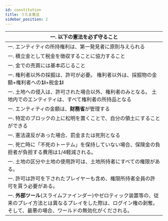 ```yaml
---
id: constitution
title: うたま憲法
sidebar_position: 2
---
```


| 一. 以下の憲法を必ず守ること  |
| --- |
| 一. エンティティの所持権利は、第一発見者に原則与えられる  |
| 一. 積立金として税金を徴収することに協力すること  |
| 一. 金での売買には基本応じること  |
| 一. 権利者以外の採掘は、許可が必要。    権利者以外は、採掘物の金額+権利者への**1I**+税金**1I**  |
| 一. 土地への侵入は、許可された場合以外、権利者のみとなる。 土地内でのエンティティは、すべて権利者の所持品となる  |
| 一. エンティティの金額は、**財務省**が管理する  |
| 一. 特定のブロックの上に松明を置くことで、自分の領土にすることができる  |
| 一. 憲法違反があった場合、罰金または死刑となる|
| 一. 死亡時に「不死のトーテム」を保持していない場合、保険金の負担者が負担する費用は1/4軽減される。|
| 一. 土地の区分や土地の使用許可は、土地所持者にすべての権限がある。 |
| 一. 許可は許可を下されたプレイヤーも含め、権限所持者全員の許可を貰う必要がある。|
| 一. **外部ツール**(スライムファインダー)やゼロティック装置等の、従来のプレイ方法とは異なるプレイをした際は、ログイン権の剥奪。そして、最悪の場合、ワールドの無効化がくだされる。|

